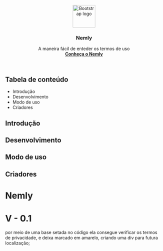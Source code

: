 <p align="center">
  <a href="https://wwww.idwall.co/">
    <img src="https://idwall.co/img/favicon/ms-icon-144x144.png" alt="Bootstrap logo" width=72 height=72>
  </a>

  <h3 align="center">Nemly</h3>

  <p align="center">
    A maneira fácil de enteder os termos de uso
    <br>
    <a href="https://www.idwall.co"><strong>Conheça o Nemly</strong></a>
    <br>
  </p>
</p>

<br>


## Tabela de conteúdo

 - Introdução
 - Desenvolvimento
 - Modo de uso
 - Criadores

## Introdução



## Desenvolvimento

## Modo de uso

## Criadores

# Nemly
# V - 0.1
por meio de uma base setada no código ela consegue verificar os termos de privacidade,
e deixa marcado em amarelo, criando uma div para futura localização;
